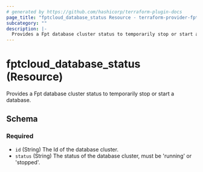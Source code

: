 ```yaml
---
# generated by https://github.com/hashicorp/terraform-plugin-docs
page_title: "fptcloud_database_status Resource - terraform-provider-fptcloud"
subcategory: ""
description: |-
  Provides a Fpt database cluster status to temporarily stop or start a database.
---
```


# fptcloud_database_status (Resource)

Provides a Fpt database cluster status to temporarily stop or start a database.



<!-- schema generated by tfplugindocs -->
## Schema

### Required

- `id` (String) The Id of the database cluster.
- `status` (String) The status of the database cluster, must be 'running' or 'stopped'.
